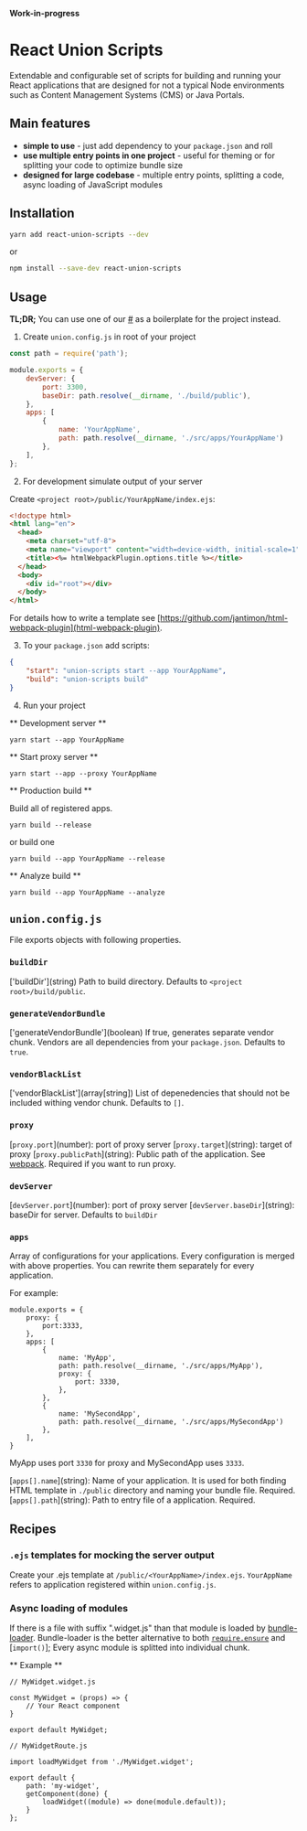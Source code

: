 **Work-in-progress**

# React Union Scripts

Extendable and configurable set of scripts for building and running your React applications that are designed for not a typical Node environments such as Content Management Systems (CMS) or Java Portals.

## Main features

* **simple to use** - just add dependency to your `package.json` and roll
* **use multiple entry points in one project** - useful for theming or for splitting your code to optimize bundle size
* **designed for large codebase** - multiple entry points, splitting a code, async loading of JavaScript modules

## Installation

```sh
yarn add react-union-scripts --dev
```

or

```sh
npm install --save-dev react-union-scripts
```

## Usage

**TL;DR;** You can use one of our [#](examples) as a boilerplate for the project instead.

1. Create `union.config.js` in root of your project

```js
const path = require('path');

module.exports = {
	devServer: {
		port: 3300,
		baseDir: path.resolve(__dirname, './build/public'),
	},
	apps: [
		{
			name: 'YourAppName',
			path: path.resolve(__dirname, './src/apps/YourAppName')
		},
	],
};

```

2. For development simulate output of your server

Create `<project root>/public/YourAppName/index.ejs`:

```html
<!doctype html>
<html lang="en">
  <head>
    <meta charset="utf-8">
    <meta name="viewport" content="width=device-width, initial-scale=1">
    <title><%= htmlWebpackPlugin.options.title %></title>
  </head>
  <body>
    <div id="root"></div>
  </body>
</html>
```

For details how to write a template see [https://github.com/jantimon/html-webpack-plugin](html-webpack-plugin).

3. To your `package.json` add scripts:

```json
{
	"start": "union-scripts start --app YourAppName",
	"build": "union-scripts build"
}
```

4. Run your project

** Development server **

```
yarn start --app YourAppName
```

** Start proxy server **

```
yarn start --app --proxy YourAppName
```

** Production build **

Build all of registered apps.

```
yarn build --release
```

or build one

```
yarn build --app YourAppName --release
```

** Analyze build **

```
yarn build --app YourAppName --analyze
```


## `union.config.js`
File exports objects with following properties.

### `buildDir`

['buildDir']\(string) Path to build directory. Defaults to `<project root>/build/public`.

### `generateVendorBundle`

['generateVendorBundle']\(boolean) If true, generates separate vendor chunk. Vendors are all dependencies from your `package.json`. Defaults to `true`.

### `vendorBlackList`

['vendorBlackList']\(array[string]) List of depenedencies that should not be included withing vendor chunk. Defaults to `[]`.

### `proxy`
[`proxy.port`]\(number): port of proxy server
[`proxy.target`]\(string): target of proxy
[`proxy.publicPath`]\(string): Public path of the application. See [webpack](https://github.com/webpack/docs/wiki/configuration#outputpublicpath). Required if you want to run proxy.

### `devServer`
[`devServer.port`]\(number): port of proxy server
[`devServer.baseDir`]\(string): baseDir for server. Defaults to `buildDir`

### `apps`
Array of configurations for your applications. Every configuration is merged with above properties. You can rewrite them separately for every application.

For example:

```
module.exports = {
	proxy: {
		port:3333,
	},
	apps: [
		{
			name: 'MyApp',
			path: path.resolve(__dirname, './src/apps/MyApp'),
			proxy: {
				port: 3330,
			},
		},
		{
			name: 'MySecondApp',
			path: path.resolve(__dirname, './src/apps/MySecondApp')
		},
	],
}

```

MyApp uses port `3330` for proxy and MySecondApp uses `3333`.

[`apps[].name`]\(string): Name of your application. It is used for both finding HTML template in `./public` directory and naming your bundle file. Required.
[`apps[].path`]\(string): Path to entry file of a application. Required.

## Recipes

### `.ejs` templates for mocking the server output

Create your .ejs template at `/public/<YourAppName>/index.ejs`.
`YourAppName` refers to application registered within `union.config.js`.

### Async loading of modules

If there is a file with suffix ".widget.js" than that module is loaded by [bundle-loader](https://github.com/webpack-contrib/bundle-loader). Bundle-loader is the better alternative to both [`require.ensure`](https://webpack.github.io/docs/code-splitting.html) and [`import()`];
Every async module is splitted into individual chunk.

** Example **

```
// MyWidget.widget.js

const MyWidget = (props) => {
	// Your React component
}

export default MyWidget;
```

```
// MyWidgetRoute.js

import loadMyWidget from './MyWidget.widget';

export default {
	path: 'my-widget',
	getComponent(done) {
		loadWidget((module) => done(module.default));
	}
};
```
